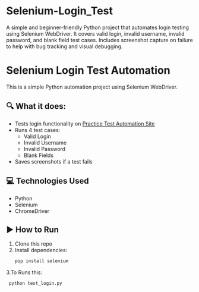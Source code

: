 # Selenium-Login_Test
A simple and beginner-friendly Python project that automates login testing using Selenium WebDriver. It covers valid login, invalid username, invalid password, and blank field test cases. Includes screenshot capture on failure to help with bug tracking and visual debugging.
# Selenium Login Test Automation

This is a simple Python automation project using Selenium WebDriver.

## 🔍 What it does:
- Tests login functionality on [Practice Test Automation Site](https://practicetestautomation.com/practice-test-login/)
- Runs 4 test cases:
  - Valid Login
  - Invalid Username
  - Invalid Password
  - Blank Fields
- Saves screenshots if a test fails

## 💻 Technologies Used
- Python
- Selenium
- ChromeDriver

## ▶️ How to Run
1. Clone this repo
2. Install dependencies:
   ```bash
   pip install selenium
3.To Runs this:
  ```bash
   python test_login.py

